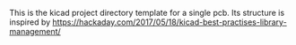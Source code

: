 This is the kicad project directory template for a single pcb.
Its structure is inspired by https://hackaday.com/2017/05/18/kicad-best-practises-library-management/